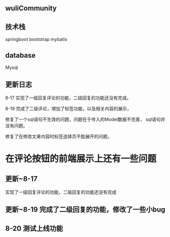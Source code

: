 ## wuliCommunity

## 技术栈
springboot 
bootstrap 
mybatis

## database
Mysql 


## 更新日志
8-17 实现了一级回复评论的功能，二级回复的功能还没有完成。

8-19 完成了二级评论，增加了标签功能，以及相关内容的展示，

修复了一个sql语句不生效的问题，问题在于传入的Model数据不完善，
sql语句并没有问题。

修复了在修改文章内容时标签选择页不能展开的问题。

在评论按钮的前端展示上还有一些问题
=======
## 更新~8-17
实现了一级回复评论的功能，二级回复的功能还没有完成

## 更新~8-19 完成了二级回复的功能，修改了一些小bug 

## 8-20 测试上线功能
